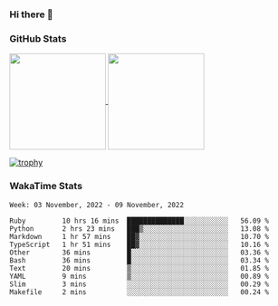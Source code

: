 ### Hi there 👋

### GitHub Stats

<a href="https://github.com/anuraghazra/github-readme-stats">
  <img align="center" height="170px" src="https://github-readme-stats.vercel.app/api/top-langs/?username=tksfjt1024&layout=compact&count_private=true&show_icons=true&show_icons=true&theme=graywhite" />
</a>
<a href="https://github.com/anuraghazra/github-readme-stats">
  <img align="center" height="170px" src="https://github-readme-stats.vercel.app/api?username=tksfjt1024&count_private=true&show_icons=true&show_icons=true&theme=graywhite" />
</a>

[![trophy](https://github-profile-trophy.vercel.app/?username=tksfjt1024)](https://github.com/ryo-ma/github-profile-trophy)

### WakaTime Stats

<!--START_SECTION:waka-->
```text
Week: 03 November, 2022 - 09 November, 2022

Ruby         10 hrs 16 mins  ██████████████░░░░░░░░░░░   56.09 % 
Python       2 hrs 23 mins   ███▒░░░░░░░░░░░░░░░░░░░░░   13.08 % 
Markdown     1 hr 57 mins    ██▓░░░░░░░░░░░░░░░░░░░░░░   10.70 % 
TypeScript   1 hr 51 mins    ██▓░░░░░░░░░░░░░░░░░░░░░░   10.16 % 
Other        36 mins         █░░░░░░░░░░░░░░░░░░░░░░░░   03.36 % 
Bash         36 mins         █░░░░░░░░░░░░░░░░░░░░░░░░   03.34 % 
Text         20 mins         ▒░░░░░░░░░░░░░░░░░░░░░░░░   01.85 % 
YAML         9 mins          ▒░░░░░░░░░░░░░░░░░░░░░░░░   00.89 % 
Slim         3 mins          ░░░░░░░░░░░░░░░░░░░░░░░░░   00.29 % 
Makefile     2 mins          ░░░░░░░░░░░░░░░░░░░░░░░░░   00.24 % 
```
<!--END_SECTION:waka-->
